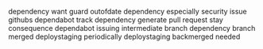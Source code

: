 dependency want guard outofdate dependency especially security issue githubs dependabot track dependency generate pull request stay consequence dependabot issuing intermediate branch dependency branch merged deploystaging periodically deploystaging backmerged needed
